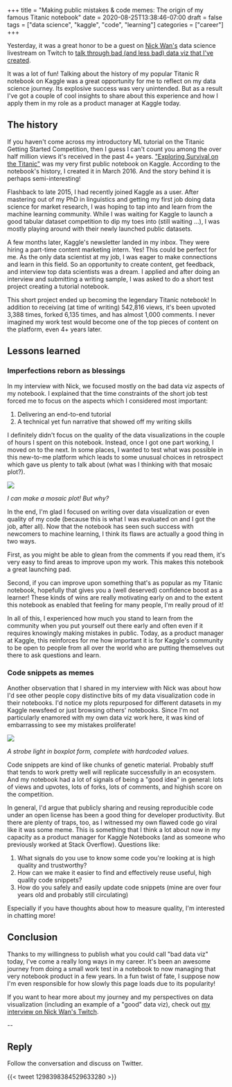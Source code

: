 +++ 
title = "Making public mistakes & code memes: The origin of my famous Titanic notebook" 
date = 2020-08-25T13:38:46-07:00 
draft = false 
tags = ["data science", "kaggle", "code", "learning"] 
categories = ["career"] 
+++

Yesterday, it was a great honor to be a guest on [Nick Wan's](https://twitter.com/nickwan) data science livestream on Twitch to [talk through bad (and less bad) data viz that I've created](https://www.twitch.tv/videos/720567732?t=00h20m40s).

<!-- In case I can get this working later
<iframe
    src="https://player.twitch.tv/?video=v720567732&time=00h20m40s"
    height="300"
    width="400"
    frameborder="0"
    scrolling="no"
    allowfullscreen="false">
</iframe>
-->

It was a lot of fun! Talking about the history of my popular Titanic R notebook on Kaggle was a great opportunity for me to reflect on my data science journey. Its explosive success was very unintended. But as a result I've got a couple of cool insights to share about this experience and how I apply them in my role as a product manager at Kaggle today.

## The history

If you haven't come across my introductory ML tutorial on the Titanic Getting Started Competition, then I guess I can't count you among the over half million views it's received in the past 4+ years. ["Exploring Survival on the Titanic"](https://www.kaggle.com/mrisdal/exploring-survival-on-the-titanic) was my very first public notebook on Kaggle. According to the notebook's history, I created it in March 2016. And the story behind it is perhaps semi-interesting!

Flashback to late 2015, I had recently joined Kaggle as a user. After mastering out of my PhD in linguistics and getting my first job doing data science for market research, I was hoping to tap into and learn from the machine learning community. While I was waiting for Kaggle to launch a good tabular dataset competition to dip my toes into (still waiting ...), I was mostly playing around with their newly launched public datasets.

A few months later, Kaggle's newsletter landed in my inbox. They were hiring a part-time content marketing intern. Yes! This could be perfect for me. As the only data scientist at my job, I was eager to make connections and learn in this field. So an opportunity to create content, get feedback, and interview top data scientists was a dream. I applied and after doing an interview and submitting a writing sample, I was asked to do a short test project creating a tutorial notebook.

This short project ended up becoming the legendary Titanic notebook! In addition to receiving (at time of writing) 542,816 views, it's been upvoted 3,388 times, forked 6,135 times, and has almost 1,000 comments. I never imagined my work test would become one of the top pieces of content on the platform, even 4+ years later.

## Lessons learned

### Imperfections reborn as blessings

In my interview with Nick, we focused mostly on the bad data viz aspects of my notebook. I explained that the time constraints of the short job test forced me to focus on the aspects which I considered most important: 

1. Delivering an end-to-end tutorial
2. A technical yet fun narrative that showed off my writing skills

I definitely didn't focus on the quality of the data visualizations in the couple of hours I spent on this notebook. Instead, once I got one part working, I moved on to the next. In some places, I wanted to test what was possible in this new-to-me platform which leads to some unusual choices in retrospect which gave us plenty to talk about (what was I thinking with that mosaic plot?).

<img src="https://www.kaggleusercontent.com/kf/2020416/eyJhbGciOiJkaXIiLCJlbmMiOiJBMTI4Q0JDLUhTMjU2In0..7O_SLGfRoS5-KMTnn7m1Gg.TzoJE1yl45bOs1NUIWjrLDScObr1oa4TzMVCkRCgjem3WZDCYGuH9UjCTDSlKF4h270qrX_23Gc9u8LtRtUmfj30gg1PYE4cefcnT8o3WMc_ioQOuOKa8gAXumqgNypgD_VgDW6Lkifbt89thT_C9lDAxzgA7Gdnmz_quoh3ikWeKR6nFL77UYWruoiMbGXdhKGzG2RxaNWEx0C1dNZbDChh0JDR_5LWpUteLSEvuSBpTn5twMGBU8iMddALf7r0KOa49iQk29u5s3BcTElRZfTSkda8yJLmQIg8strYj54kONVCReqZkzo4NsjrZi7Ravo9KAON86eB8MQ_Ic8NUpiJOZ5XxnpBRznRk-7dQ2ESv8T54VmYh4HftGdHIRd3C6jJUeKbJ74CVE6Rupu9RqFsbV_uBcFKVvaCRNV4G1dGWzg2eOu2UOedlfoL6-3yB4louD3LnYE8_MZDVyOdF2TW7DGNiM8n0qX15ZuVlVmBLKAyyg8AyC6zW8TxXG4iHvU2GaEFGMDk970T09xVZcidIGvEYk1Ey7TnBQowLnQqL8IgVnE8DVrN1tfjJfXQEz_ZbrtTXMPjJ0t6r4h4wKoVNO7bgwvoDMFEGU7lU0H2rgEFqkypI6PZ0hHTBHbvLNIo-GZcbhyUO6lz7fnntQ.LTbN0FfZK44JvhmQM0TTqA/__results___files/figure-html/unnamed-chunk-7-1.png"><figcaption>_I can make a mosaic plot! But why?_</figcaption>


In the end, I'm glad I focused on writing over data visualization or even quality of my code (because this is what I was evaluated on and I got the job, after all). Now that the notebook has seen such success with newcomers to machine learning, I think its flaws are actually a good thing in two ways. 

First, as you might be able to glean from the comments if you read them, it's very easy to find areas to improve upon my work. This makes this notebook a great launching pad. 

Second, if you can improve upon something that's as popular as my Titanic notebook, hopefully that gives you a (well deserved) confidence boost as a learner! These kinds of wins are really motivating early on and to the extent this notebook as enabled that feeling for many people, I'm really proud of it!

In all of this, I experienced how much you stand to learn from the community when you put yourself out there early and often even if it requires knowingly making mistakes in public. Today, as a product manager at Kaggle, this reinforces for me how important it is for Kaggle's community to be open to people from all over the world who are putting themselves out there to ask questions and learn.

### Code snippets as memes

Another observation that I shared in my interview with Nick was about how I'd see other people copy distinctive bits of my data visualization code in their notebooks. I'd notice my plots repurposed for different datasets in my Kaggle newsfeed or just browsing others' notebooks. Since I'm not particularly enamored with my own data viz work here, it was kind of embarrassing to see my mistakes proliferate!

<img src="https://www.kaggleusercontent.com/kf/2020416/eyJhbGciOiJkaXIiLCJlbmMiOiJBMTI4Q0JDLUhTMjU2In0..7O_SLGfRoS5-KMTnn7m1Gg.TzoJE1yl45bOs1NUIWjrLDScObr1oa4TzMVCkRCgjem3WZDCYGuH9UjCTDSlKF4h270qrX_23Gc9u8LtRtUmfj30gg1PYE4cefcnT8o3WMc_ioQOuOKa8gAXumqgNypgD_VgDW6Lkifbt89thT_C9lDAxzgA7Gdnmz_quoh3ikWeKR6nFL77UYWruoiMbGXdhKGzG2RxaNWEx0C1dNZbDChh0JDR_5LWpUteLSEvuSBpTn5twMGBU8iMddALf7r0KOa49iQk29u5s3BcTElRZfTSkda8yJLmQIg8strYj54kONVCReqZkzo4NsjrZi7Ravo9KAON86eB8MQ_Ic8NUpiJOZ5XxnpBRznRk-7dQ2ESv8T54VmYh4HftGdHIRd3C6jJUeKbJ74CVE6Rupu9RqFsbV_uBcFKVvaCRNV4G1dGWzg2eOu2UOedlfoL6-3yB4louD3LnYE8_MZDVyOdF2TW7DGNiM8n0qX15ZuVlVmBLKAyyg8AyC6zW8TxXG4iHvU2GaEFGMDk970T09xVZcidIGvEYk1Ey7TnBQowLnQqL8IgVnE8DVrN1tfjJfXQEz_ZbrtTXMPjJ0t6r4h4wKoVNO7bgwvoDMFEGU7lU0H2rgEFqkypI6PZ0hHTBHbvLNIo-GZcbhyUO6lz7fnntQ.LTbN0FfZK44JvhmQM0TTqA/__results___files/figure-html/unnamed-chunk-11-1.png"><figcaption>_A strobe light in boxplot form, complete with hardcoded values._</figcaption>

Code snippets are kind of like chunks of genetic material. Probably stuff that tends to work pretty well will replicate successfully in an ecosystem. And my notebook had a lot of signals of being a "good idea" in general: lots of views and upvotes, lots of forks, lots of comments, and highish score on the competition.

In general, I'd argue that publicly sharing and reusing reproducible code under an open license has been a good thing for developer productivity. But there are plenty of traps, too, as I witnessed my own flawed code go viral like it was some meme. This is something that I think a lot about now in my capacity as a product manager for Kaggle Notebooks (and as someone who previously worked at Stack Overflow). Questions like:

1. What signals do you use to know some code you're looking at is high quality and trustworthy?
2. How can we make it easier to find and effectively reuse useful, high quality code snippets? 
3. How do you safely and easily update code snippets (mine are over four years old and probably still circulating)

Especially if you have thoughts about how to measure quality, I'm interested in chatting more!

## Conclusion

Thanks to my willingness to publish what you could call "bad data viz" today, I've come a really long ways in my career. It's been an awesome journey from doing a small work test in a notebook to now managing that very notebook product in a few years. In a fun twist of fate, I suppose now I'm even responsible for how slowly this page loads due to its popularity!

If you want to hear more about my journey and my perspectives on data visualization (including an example of a "good" data viz), check out [my interview on Nick Wan's Twitch](https://www.twitch.tv/videos/720567732?t=00h20m40s).

--

## Reply

Follow the conversation and discuss on Twitter.

{{< tweet 1298398384529633280 >}}